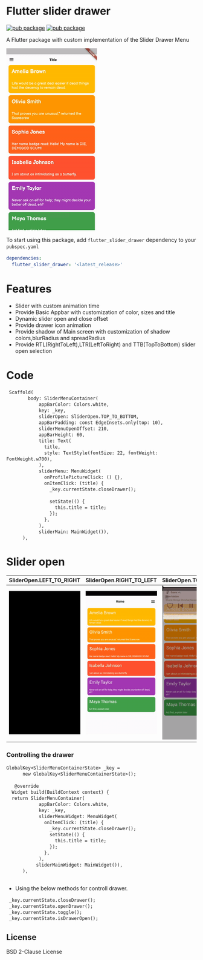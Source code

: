 # Flutter slider drawer

[![pub package](https://img.shields.io/pub/v/flutter_slider_drawer)](https://pub.dev/packages/flutter_slider_drawer)   [![pub package](https://img.shields.io/github/languages/code-size/NikhilVadoliya/Flutter_slider_drawer)](https://pub.dev/packages/flutter_slider_drawer)


A Flutter package with custom implementation of the Slider Drawer Menu 

![Plugin example demo](demo.gif)






To start using this package, add `flutter_slider_drawer` dependency to your `pubspec.yaml`

```yaml
dependencies:
  flutter_slider_drawer: '<latest_release>'
```

 

# Features

  - Slider with custom animation time
  - Provide Basic Appbar with customization of color, sizes and title
  - Dynamic slider open and close offset
  - Provide drawer icon animation 
  - Provide shadow of Main screen with customization of shadow colors,blurRadius and spreadRadius
  - Provide RTL(RightToLeft),LTR(LeftToRight) and TTB(TopToBottom) slider open selection 

# Code 

```
 Scaffold(
        body: SliderMenuContainer(
            appBarColor: Colors.white,
            key: _key,
            sliderOpen: SliderOpen.TOP_TO_BOTTOM,
            appBarPadding: const EdgeInsets.only(top: 10),
            sliderMenuOpenOffset: 210,
            appBarHeight: 60,
            title: Text(
              title,
              style: TextStyle(fontSize: 22, fontWeight: FontWeight.w700),
            ),
            sliderMenu: MenuWidget(
              onProfilePictureClick: () {},
              onItemClick: (title) {
                _key.currentState.closeDrawer();

                setState(() {
                  this.title = title;
                });
              },
            ),
            sliderMain: MainWidget()),
      ),
 ```
 
 
 
 # Slider open  

 | SliderOpen.LEFT_TO_RIGHT  | SliderOpen.RIGHT_TO_LEFT  | SliderOpen.TOP_TO_BOTTOM  |
 |---|---|---|
 | ![slider_left](slide_left.gif)  | ![slider_right](slide_right.gif)  | ![slider_top](slide_top.gif)  |
 
 
 
 
### Controlling the drawer

```
GlobalKey<SliderMenuContainerState> _key =
      new GlobalKey<SliderMenuContainerState>();
  
   @override
  Widget build(BuildContext context) {
  return SliderMenuContainer(
            appBarColor: Colors.white,
            key: _key,
            sliderMenuWidget: MenuWidget(
              onItemClick: (title) {
                _key.currentState.closeDrawer();
                setState(() {
                  this.title = title;
                });
              },
            ),
           sliderMainWidget: MainWidget()),
      ),
      
```

* Using the below methods for controll drawer.
``` 
 _key.currentState.closeDrawer();
 _key.currentState.openDrawer();
 _key.currentState.toggle();
 _key.currentState.isDrawerOpen();
 ```



License
----

BSD 2-Clause License

